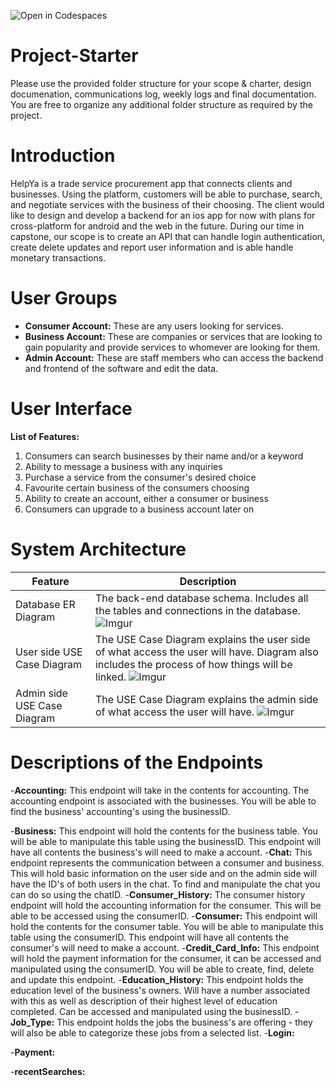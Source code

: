 ![Open in Codespaces](https://classroom.github.com/assets/open-in-codespaces-abfff4d4e15f9e1bd8274d9a39a0befe03a0632bb0f153d0ec72ff541cedbe34.svg)
# Project-Starter
Please use the provided folder structure for your scope & charter, design documenation, communications log, weekly logs and final documentation.    You are free to organize any additional folder structure as required by the project.

# Introduction
HelpYa is a trade service procurement app that connects clients and businesses. Using the platform, customers will be able to purchase, search, and negotiate services with the business of their choosing. The client would like to design and develop a backend for an ios app for now with plans for cross-platform for android and the web in the future. During our time in capstone, our scope is to create an API that can handle login authentication, create delete updates and report user information and is able handle monetary transactions.

# User Groups
- **Consumer Account:**
These are any users looking for services.
- **Business Account:**
These are companies or services that are looking to gain popularity and provide services to whomever are looking for them.
- **Admin Account:**
These are staff members who can access the backend and frontend of the software and edit the data.

# User Interface
**List of Features:** 
1. Consumers can search businesses by their name and/or a keyword
2. Ability to message a business with any inquiries 
3. Purchase a service from the consumer's desired choice
4. Favourite certain business of the consumers choosing
5. Ability to create an account, either a consumer or business 
6. Consumers can upgrade to a business account later on


# System Architecture
| Feature    | Description |
| ---------- | ----------------------------------------------------------------------- |
| Database ER Diagram | The back-end database schema. Includes all the tables and connections in the database. ![Imgur](https://i.imgur.com/sEddeVw.png) |
| User side USE Case Diagram | The USE Case Diagram explains the user side of what access the user will have. Diagram also includes the process of how things will be linked. ![Imgur](https://i.imgur.com/BkI07dN.png) |
| Admin side USE Case Diagram | The USE Case Diagram explains the admin side of what access the user will have. ![Imgur](https://i.imgur.com/QJW0zir.png) |


# Descriptions of the Endpoints
-**Accounting:**
This endpoint will take in the contents for accounting. The accounting endpoint is associated with the businesses. You will be able to find the business' accounting's using the businessID. 

-**Business:**
This endpoint will hold the contents for the business table. You will be able to manipulate this table using the businessID. This endpoint will have all contents the business's will need to make a account.
-**Chat:**
This endpoint represents the communication between a consumer and business. This will hold basic information on the user side and on the admin side will have the ID's of both users in the chat. To find and manipulate the chat you can do so using the chatID. 
-**Consumer_History:**
The consumer history endpoint will hold the accounting information for the consumer. This will be able to be accessed using the consumerID. 
-**Consumer:**
This endpoint will hold the contents for the consumer table. You will be able to manipulate this table using the consumerID. This endpoint will have all contents the consumer's will need to make a account.
-**Credit_Card_Info:**
This endpoint will hold the payment information for the consumer, it can be accessed and manipulated using the consumerID. You will be able to create, find, delete and update this endpoint. 
-**Education_History:**
This endpoint holds the education level of the business's owners. Will have a number associated with this as well as description of their highest level of education completed. Can be accessed and manipulated using the businessID.
-**Job_Type:**
This endpoint holds the jobs the business's are offering - they will also be able to categorize these jobs from a selected list.
-**Login:**

-**Payment:**

-**recentSearches:**
